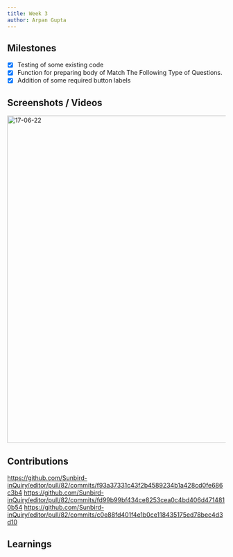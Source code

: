 ```yaml
---
title: Week 3
author: Arpan Gupta
---
```


## Milestones
- [x] Testing of some existing code
- [x] Function for preparing body of Match The Following Type of Questions.
- [x] Addition of some required button labels

## Screenshots / Videos 
<img width="755" alt="17-06-22" src="https://github.com/Code4GovTech/c4gt-milestones/assets/98040726/172d3635-72ad-4ca6-91f7-a00d793ef319"/>

## Contributions
https://github.com/Sunbird-inQuiry/editor/pull/82/commits/f93a37331c43f2b4589234b1a428cd0fe686c3b4
https://github.com/Sunbird-inQuiry/editor/pull/82/commits/fd99b99bf434ce8253cea0c4bd406d4714810b54
https://github.com/Sunbird-inQuiry/editor/pull/82/commits/c0e88fd401f4e1b0ce118435175ed78bec4d3d10


## Learnings
